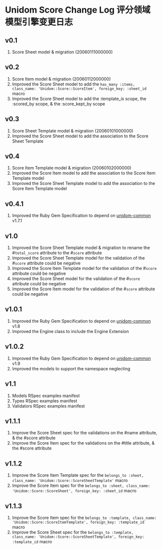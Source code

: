 # Unidom Score Change Log 评分领域模型引擎变更日志

## v0.1
1. Score Sheet model & migration (20060111000000)

## v0.2
1. Score Item model & migration (20060112000000)
2. Improved the Score Sheet model to add the ``has_many :items, class_name: 'Unidom::Score::ScoreItem', foreign_key: :sheet_id`` macro
3. Improved the Score Sheet model to add the :template_is scope, the :scored_by scope, & the :score_kept_by scope

## v0.3
1. Score Sheet Template model & migration (20060101000000)
2. Improved the Score Sheet model to add the association to the Score Sheet Template

## v0.4
1. Score Item Template model & migration (20060102000000)
2. Improved the Score Item model to add the association to the Score Item Template model
3. Improved the Score Sheet Template model to add the association to the Score Item Template model

## v0.4.1
1. Improved the Ruby Gem Specification to depend on [unidom-common](https://github.com/topbitdu/unidom-common) v1.7.1

## v1.0
1. Improved the Score Sheet Template model & migration to rename the #``total_score`` attribute to the #``score`` attribute
2. Improved the Score Sheet Template model for the validation of the #``score`` attribute could be negative
3. Improved the Score Item Template model for the validation of the #``score`` attribute could be negative
4. Improved the Score Sheet model for the validation of the #``score`` attribute could be negative
5. Improved the Score Item model for the validation of the #``score`` attribute could be negative

## v1.0.1
1. Improved the Ruby Gem Specification to depend on [unidom-common](https://github.com/topbitdu/unidom-common) v1.8
2. Improved the Engine class to include the Engine Extension

## v1.0.2
1. Improved the Ruby Gem Specification to depend on [unidom-common](https://github.com/topbitdu/unidom-common) v1.9
2. Improved the models to support the namespace neglecting

## v1.1
1. Models RSpec examples manifest
2. Types RSpec examples manifest
3. Validators RSpec examples manifest

## v1.1.1
1. Improve the Score Sheet spec for the validations on the #name attribute, & the #score attribute
2. Improve the Score Item spec for the validations on the #title attribute, & the #score attribute

## v1.1.2
1. Improve the Score Item Template spec for the ``belongs_to :sheet, class_name: 'Unidom::Score::ScoreSheetTemplate'`` macro
2. Improve the Score Item spec for the ``belongs_to :sheet, class_name: 'Unidom::Score::ScoreSheet', foreign_key: :sheet_id`` macro

## v1.1.3
1. Improve the Score Item spec for the ``belongs_to :template, class_name: 'Unidom::Score::ScoreItemTemplate', foreign_key: :template_id`` macro
2. Improve the Score Sheet spec for the ``belongs_to :template, class_name: 'Unidom::Score::ScoreSheetTemplate', foreign_key: :template_id`` macro
